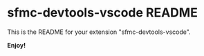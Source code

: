 # sfmc-devtools-vscode README

This is the README for your extension "sfmc-devtools-vscode".


**Enjoy!**

